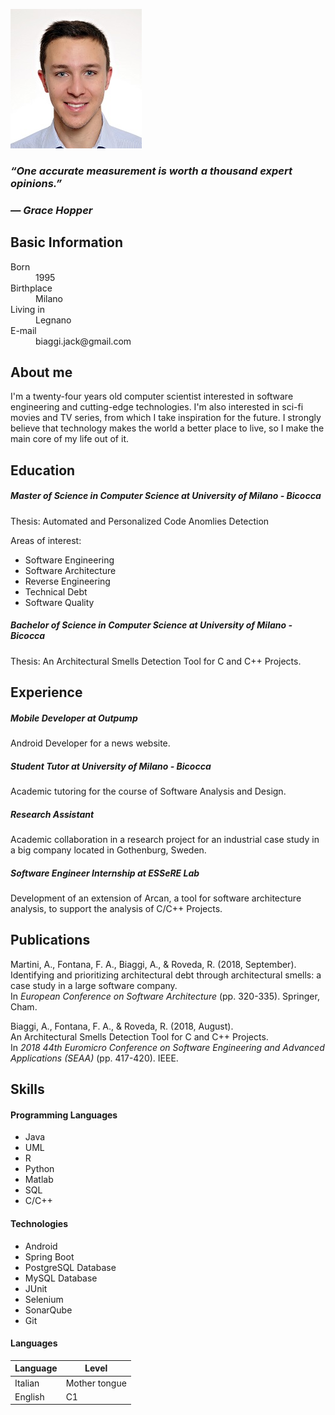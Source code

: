 ![image](/assets/img/image.jpg)

### *“One accurate measurement is worth a thousand expert opinions.”*
### *— Grace Hopper*

## Basic Information
<dl>
  <dt>Born</dt>
  <dd>1995</dd>

  <dt>Birthplace</dt>
  <dd>Milano</dd>

  <dt>Living in</dt>
  <dd>Legnano</dd>
  
  <dt>E-mail</dt>
  <dd>biaggi.jack@gmail.com</dd>
  
</dl>

## About me

I'm a twenty-four years old computer scientist interested in software engineering and cutting-edge technologies.
I'm also interested in sci-fi movies and TV series, from which I take inspiration for the future.
I strongly believe that technology makes the world a better place to live, so I make the main core of my life out of it.

## Education

##### Master of Science in Computer Science at University of Milano - Bicocca

Thesis: Automated and Personalized Code Anomlies Detection

Areas of interest: 
- Software Engineering
- Software Architecture
- Reverse Engineering
- Technical Debt
- Software Quality

##### Bachelor of Science in Computer Science at University of Milano - Bicocca

Thesis: An Architectural Smells Detection Tool for C and C++ Projects.

## Experience

##### Mobile Developer at Outpump
Android Developer for a news website.

##### Student Tutor at University of Milano - Bicocca
Academic tutoring for the course of Software Analysis and Design.

##### Research Assistant 
Academic collaboration in a research project for an industrial case
study in a big company located in Gothenburg, Sweden.

##### Software Engineer Internship at ESSeRE Lab
Development of an extension of Arcan, a tool for software architecture
analysis, to support the analysis of C/C++ Projects.

## Publications

Martini, A., Fontana, F. A., Biaggi, A., & Roveda, R. (2018, September).   
Identifying and prioritizing architectural debt through architectural smells: a case study in a large software company.  
In *European Conference on Software Architecture* (pp. 320-335). Springer, Cham.

Biaggi, A., Fontana, F. A., & Roveda, R. (2018, August).  
An Architectural Smells Detection Tool for C and C++ Projects.  
In *2018 44th Euromicro Conference on Software Engineering and Advanced Applications (SEAA)* (pp. 417-420). IEEE.

## Skills

#### Programming Languages
- Java
- UML
- R
- Python
- Matlab
- SQL
- C/C++

#### Technologies
- Android
- Spring Boot
- PostgreSQL Database
- MySQL Database
- JUnit
- Selenium
- SonarQube
- Git

#### Languages

| Language | Level         |
|:---------|---------------|
| Italian  | Mother tongue |
| English  | C1            |



